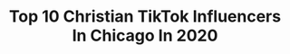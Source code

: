 ---
title: Top 10 Christian TikTok Influencers In Chicago In 2020
description: >-
  Find top christian TikTok influencers in Chicago in 2020. Most popular hashtags: #christian #chicago #alwayslearning #healthheroes.
platform: TikTok
profiles:
  - username: "richiestringini"
    fullname: >-
      Richie
    location: "United States"
    followers: 23562
    engagement: 1675
    commentsToLikes: 0.131272
    id: ck8vw38p4nbix0j78618krlzj
    verified: false
    hashtags: "#tiktokmood, #feelingood, #sunburn, #disdatsplaa"
  - username: "sesleyh"
    fullname: >-
      Sesley
    location: "United States"
    followers: 25291
    engagement: 1581
    commentsToLikes: 0.011038
    id: ckaij0vnhcx340i78kzlx3i3q
    verified: false
    hashtags: "#brunch, #bananabread, #creperecipe, #neverfitin"
  - username: "alyjaemua"
    fullname: >-
      Aly Jae
    location: "United States"
    followers: 39874
    engagement: 2424
    commentsToLikes: 0.066170
    id: ckahxrsgywexa0i784lo10o7u
    verified: false
    hashtags: "#introvert, #endracism, #makeupartist, #soapbop"
  - username: "laughlikeit"
    fullname: >-
      HiddenJewel_7
    location: "United States"
    followers: 2871
    engagement: 1004
    commentsToLikes: 0.089863
    id: ck9e3tvkcl3lb0j784jlpdm9v
    verified: false
    hashtags: "#celibate, #cursedimages, #datingstorytime, #virginity"
  - username: "waxedhands"
    fullname: >-
      Waxed Hands
    location: "United States"
    followers: 142654
    engagement: 2362
    commentsToLikes: 0.004663
    id: cka0ke7h4m4060i78a4skprmu
    verified: false
    hashtags: "#coke, #couple, #believeitornot, #universe"
  - username: "ninomerica"
    fullname: >-
      Nino America
    location: "United States"
    followers: 13582
    engagement: 1041
    commentsToLikes: 0.079981
    id: cka9of1015n6f0i78ndyvgas8
    verified: false
    hashtags: "#caughtontape, #midland, #godbless, #burn"
  - username: "philedat72"
    fullname: >-
      Phil Edat
    location: "United States"
    followers: 26617
    engagement: 1374
    commentsToLikes: 0.020505
    id: ck8savcu33rwm0j78t5p7432h
    verified: false
    hashtags: "#superbowlliv, #browndad, #waitforit, #shakira"
  - username: "doseofdenah"
    fullname: >-
      Dee
    location: "United States"
    followers: 24337
    engagement: 905
    commentsToLikes: 0.081769
    id: ck83zed2000dk0j78qv9jssfn
    verified: false
    hashtags: "#scoobdance, #homeproject, #fashion, #beberexha"
  - username: "ranhound"
    fullname: >-
      Randy Craig
    location: "United States"
    followers: 39006
    engagement: 3767
    commentsToLikes: 0.060962
    id: ckacmz056lq5f0i78j9ekbxnw
    verified: false
    hashtags: "#whodidthis, #nickatnite, #singleagain, #bigbrowneyes"
  - username: "ilonabistrian"
    fullname: >-
      ilonabistrian
    location: "United States"
    followers: 4233
    engagement: 2221
    commentsToLikes: 0.147281
    id: ck9rmkrdk3b8d0j78sv3l9ht6
    verified: false
    hashtags: "#moralcompass, #familia, #youareloved, #righttolife"
---